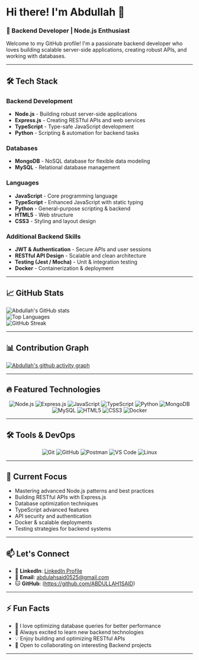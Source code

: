 # Hi there! I'm Abdullah 👋

### 🚀 Backend Developer | Node.js Enthusiast  

Welcome to my GitHub profile! I'm a passionate backend developer who loves building scalable server-side applications, creating robust APIs, and working with databases.  

---

## 🛠️ Tech Stack  

### Backend Development  
- **Node.js** - Building robust server-side applications  
- **Express.js** - Creating RESTful APIs and web services  
- **TypeScript** - Type-safe JavaScript development  
- **Python** - Scripting & automation for backend tasks  

### Databases  
- **MongoDB** - NoSQL database for flexible data modeling  
- **MySQL** - Relational database management  

### Languages  
- **JavaScript** - Core programming language  
- **TypeScript** - Enhanced JavaScript with static typing  
- **Python** - General-purpose scripting & backend  
- **HTML5** - Web structure  
- **CSS3** - Styling and layout design  

### Additional Backend Skills  
- **JWT & Authentication** - Secure APIs and user sessions  
- **RESTful API Design** - Scalable and clean architecture  
- **Testing (Jest / Mocha)** - Unit & integration testing  
- **Docker** - Containerization & deployment  

---

## 📈 GitHub Stats  

![Abdullah's GitHub stats](https://github-readme-stats.vercel.app/api?username=ABDULLAH1SAID&show_icons=true&theme=radical)  
![Top Languages](https://github-readme-stats.vercel.app/api/top-langs/?username=ABDULLAH1SAID&layout=compact&theme=radical)  
![GitHub Streak](https://streak-stats.demolab.com/?user=ABDULLAH1SAID&theme=radical&hide_border=true)  

---

## 📊 Contribution Graph  

[![Abdullah's github activity graph](https://github-readme-activity-graph.vercel.app/graph?username=ABDULLAH1SAID&theme=radical)](https://github.com/ashutosh00710/github-readme-activity-graph)  

---

## 🔥 Featured Technologies  

<div align="center">

![Node.js](https://img.shields.io/badge/Node.js-43853D?style=for-the-badge&logo=node.js&logoColor=white)
![Express.js](https://img.shields.io/badge/Express.js-404D59?style=for-the-badge)
![JavaScript](https://img.shields.io/badge/JavaScript-F7DF1E?style=for-the-badge&logo=javascript&logoColor=black)
![TypeScript](https://img.shields.io/badge/TypeScript-007ACC?style=for-the-badge&logo=typescript&logoColor=white)
![Python](https://img.shields.io/badge/Python-3776AB?style=for-the-badge&logo=python&logoColor=white)
![MongoDB](https://img.shields.io/badge/MongoDB-4EA94B?style=for-the-badge&logo=mongodb&logoColor=white)
![MySQL](https://img.shields.io/badge/MySQL-00000F?style=for-the-badge&logo=mysql&logoColor=white)
![HTML5](https://img.shields.io/badge/HTML5-E34F26?style=for-the-badge&logo=html5&logoColor=white)
![CSS3](https://img.shields.io/badge/CSS3-1572B6?style=for-the-badge&logo=css3&logoColor=white)
![Docker](https://img.shields.io/badge/Docker-2496ED?style=for-the-badge&logo=docker&logoColor=white)

</div>

---

## 🛠️ Tools & DevOps  

<div align="center">

![Git](https://img.shields.io/badge/Git-F05032?style=for-the-badge&logo=git&logoColor=white)
![GitHub](https://img.shields.io/badge/GitHub-181717?style=for-the-badge&logo=github&logoColor=white)
![Postman](https://img.shields.io/badge/Postman-FF6C37?style=for-the-badge&logo=postman&logoColor=white)
![VS Code](https://img.shields.io/badge/VS_Code-0078D4?style=for-the-badge&logo=visual-studio-code&logoColor=white)
![Linux](https://img.shields.io/badge/Linux-FCC624?style=for-the-badge&logo=linux&logoColor=black)

</div>  

---

## 🌱 Current Focus  

- Mastering advanced Node.js patterns and best practices  
- Building RESTful APIs with Express.js  
- Database optimization techniques  
- TypeScript advanced features  
- API security and authentication  
- Docker & scalable deployments  
- Testing strategies for backend systems  

---

## 📫 Let's Connect  

- 💼 **LinkedIn**: [LinkedIn Profile](https://www.linkedin.com/in/abdullah-said-41b589222/)  
- 📧 **Email**: abdulahsaid0525@gmail.com  
- 🐱 **GitHub**: (https://github.com/ABDULLAH1SAID)  

---

## ⚡ Fun Facts  

- 🎯 I love optimizing database queries for better performance  
- 🚀 Always excited to learn new backend technologies  
- 💡 Enjoy building and optimizing RESTful APIs  
- 🌟 Open to collaborating on interesting Backend projects  

---

